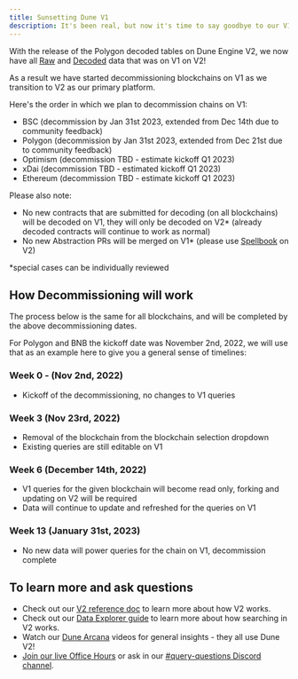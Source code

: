 ```yaml
---
title: Sunsetting Dune V1
description: It's been real, but now it's time to say goodbye to our V1 platform.
---
```


With the release of the Polygon decoded tables on Dune Engine V2, we now have all [Raw](../reference/tables/v2/raw/index.md) and [Decoded](../reference/tables/v2/decoded) data that was on V1 on V2! 

As a result we have started decommissioning blockchains on V1 as we transition to V2 as our primary platform.

Here's the order in which we plan to decommission chains on V1: 

- BSC (decommission by Jan 31st 2023, extended from Dec 14th due to community feedback)
- Polygon (decommission by Jan 31st 2023, extended from Dec 21st due to community feedback) 
- Optimism (decommission TBD - estimate kickoff Q1 2023) 
- xDai (decommission TBD - estimated kickoff Q1 2023) 
- Ethereum (decommission TBD - estimate kickoff Q1 2023)  

Please also note:

- No new contracts that are submitted for decoding (on all blockchains) will be decoded on V1, they will only be decoded on V2* (already decoded contracts will continue to work as normal) 
- No new Abstraction PRs will be merged on V1* (please use [Spellbook](../spellbook/index.md) on V2)
 
*special cases can be individually reviewed 

## How Decommissioning will work

The process below is the same for all blockchains, and will be completed by the above decommissioning dates.

For Polygon and BNB the kickoff date was November 2nd, 2022, we will use that as an example here to give you a general sense of timelines: 

### Week 0 -  (Nov 2nd, 2022)

- Kickoff of the decommissioning, no changes to V1 queries

### Week 3 (Nov 23rd, 2022)

- Removal of the blockchain from the blockchain selection dropdown
- Existing queries are still editable on V1

### Week 6 (December 14th, 2022)

- V1 queries for the given blockchain will become read only, forking and updating on V2 will be required
- Data will continue to update and refreshed for the queries on V1

### Week 13 (January 31st, 2023)
- No new data will power queries for the chain on V1, decommission complete

## To learn more and ask questions

- Check out our [V2 reference doc](../reference/dune-v2/index.md) to learn more about how V2 works.
- Check out our [Data Explorer guide](../getting-started/queries/data-explorer.md) to learn more about how searching in V2 works.
- Watch our [Dune Arcana](https://dune.com/watch) videos for general insights - they all use Dune V2!
- [Join our live Office Hours](https://events.dune.com/) or ask in our [#query-questions Discord channel](https://discord.com/channels/757637422384283659/757641002138730588).

